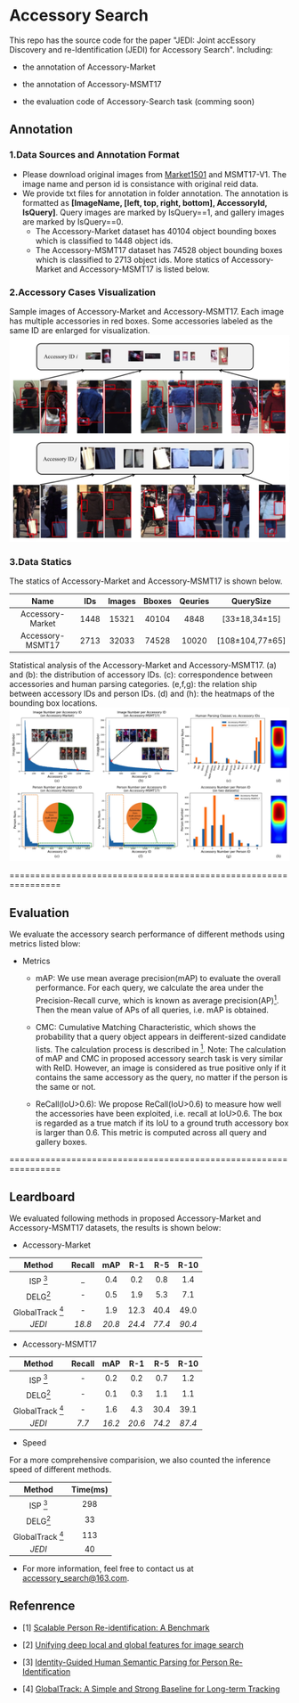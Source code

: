 # Accessory Search

This repo has the source code for the paper "JEDI: Joint accEssory Discovery and re-Identification (JEDI) for Accessory Search". Including:

* the annotation of Accessory-Market

* the annotation of Accessory-MSMT17

* the evaluation code of Accessory-Search task (comming soon)

## Annotation

### 1.Data Sources and Annotation Format
* Please download original images from [Market1501](http://zheng-lab.cecs.anu.edu.au/Project/project_reid.html) and MSMT17-V1. The image name and person id is consistance with original reid data. 
* We provide txt files for annotation in folder annotation. The annotation is formatted as **[ImageName, [left, top, right, bottom], AccessoryId, IsQuery]**. Query images are marked by IsQuery==1, and gallery images are marked by IsQuery==0.     
  * The Accessory-Market dataset has 40104 object bounding boxes which is classified to 1448 object ids.
  * The Accessory-MSMT17 dataset has 74528 object bounding boxes which is classified to 2713 object ids.
  More statics of Accessory-Market and Accessory-MSMT17 is listed below.

### 2.Accessory Cases Visualization
Sample images of Accessory-Market and Accessory-MSMT17. Each image has multiple accessories in red boxes. Some accessories labeled as the same ID are enlarged for visualization.  
![cases_visualization](https://github.com/Accessory-Search/Accessory-Search/blob/main/Images/20210420144758.jpg)


### 3.Data Statics

The statics of Accessory-Market and Accessory-MSMT17 is shown below. 

| Name             | IDs  | Images | Bboxes | Qeuries | QuerySize           |
| :--:             | :--: | :--:   | :--:   | :--:    | :--:                |
| Accessory-Market | 1448 | 15321  | 40104  | 4848    | [33&plusmn;18,34&plusmn;15]   | 
| Accessory-MSMT17 | 2713 | 32033  | 74528  | 10020   | [108&plusmn;104,77&plusmn;65] |

Statistical analysis of the Accessory-Market and Accessory-MSMT17. (a) and (b): the distribution of accessory IDs. (c): correspondence between accessories and human parsing categories. (e,f,g): the relation ship between accessory IDs and person IDs. (d) and (h): the heatmaps of the bounding box locations.
![dataset_distribution](https://github.com/Accessory-Search/Accessory-Search/blob/main/Images/datacurve1.jpg)

================================================================

## Evaluation
We evaluate the accessory search performance of different methods using metrics listed blow:

* Metrics   
    * mAP: We use mean average precision(mAP) to evaluate the overall performance. For each query, we calculate the area under the Precision-Recall curve, which is known as average precision(AP)[<sup>1<sup>](#refer-anchor-1). Then the mean value of APs of all queries, i.e. mAP is obtained.
    * CMC: Cumulative Matching Characteristic, which shows the probability that a query object appears in deifferent-sized candidate lists. The calculation process is described in [<sup>1<sup>](#refer-anchor-1). 
    Note: The calculation of mAP and CMC in proposed accessory search task is very similar with ReID. However, an image is considered as true positive only if it contains the same accessory as the query, no matter if the person is the same or not.
   
    * ReCall(IoU>0.6): We propose ReCall(IoU>0.6) to measure how well the accessories have been exploited, i.e. recall at IoU>0.6. The box is regarded as a true match if its IoU to a ground truth accessory box is larger than 0.6. This metric is computed across all query and gallery boxes.


================================================================

## Leardboard

We evaluated following methods in proposed Accessory-Market and Accessory-MSMT17 datasets, the results is shown below:

* Accessory-Market

| Method | Recall | mAP | R-1 | R-5 | R-10 |
| :--:   | :--:   | :--:| :--:| :--:| :--: |
| ISP [<sup>3<sup>](#refer-anchor-3)    |    _    |   0.4  |  0.2   |   0.8  |   1.4   |
| DELG[<sup>2<sup>](#refer-anchor-2)   |    -   | 0.5    |  1.9   |   5.3  |   7.1   |
| GlobalTrack [<sup>4<sup>](#refer-anchor-4) | -   |   1.9  |   12.3  |   40.4  |  49.0    |
| *JEDI*   |     *18.8*   |  *20.8*  |   *24.4*  |  *77.4*   |   *90.4*   |

* Accessory-MSMT17

| Method | Recall | mAP | R-1 | R-5 | R-10 |
| :--:   | :--:   | :--:| :--:| :--:| :--: |
| ISP [<sup>3<sup>](#refer-anchor-3)    |   -     |  0.2   |   0.2  |  0.7   |  1.2    |
| DELG[<sup>2<sup>](#refer-anchor-2)   |    -    |  0.1   |   0.3  |  1.1   |  1.1    |
| GlobalTrack [<sup>4<sup>](#refer-anchor-4) | -  |   1.6  |  4.3   |  30.4   |  39.1    |
| *JEDI*   |    *7.7*    |  *16.2*   |  *20.6*   |  *74.2*   |  *87.4*    |


* Speed

For a more comprehensive comparision, we also counted the inference speed of different methods.

| Method | Time(ms) | 
| :--:   | :--:   |
| ISP [<sup>3<sup>](#refer-anchor-3)    |   298     |  
| DELG[<sup>2<sup>](#refer-anchor-2)   |   33    |  
| GlobalTrack [<sup>4<sup>](#refer-anchor-4) | 113  |   
| *JEDI*   |    40    |


* For more information, feel free to contact us at accessory_search@163.com. 


## Refenrence
<div id="refer-anchor-1"></div>

- [1] [Scalable Person Re-identification: A Benchmark](https://www.cv-foundation.org/openaccess/content_iccv_2015/papers/Zheng_Scalable_Person_Re-Identification_ICCV_2015_paper.pdf) 

<div id="refer-anchor-2"></div>

- [2] [Unifying deep local and global features for image search](https://arxiv.org/pdf/2001.05027.pdf)

<div id="refer-anchor-3"></div>

- [3] [Identity-Guided Human Semantic Parsing for Person Re-Identification](https://arxiv.org/pdf/2007.13467.pdf)

<div id="refer-anchor-4"></div>

- [4] [GlobalTrack: A Simple and Strong Baseline for Long-term Tracking](https://arxiv.org/pdf/1912.08531.pdf)
